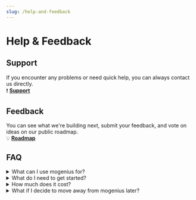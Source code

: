 ```yaml
---
slug: /help-and-feedback
---
```


# Help & Feedback

## Support
If you encounter any problems or need quick help, you can always contact us directly.  
❗️ **[Support](mailto:support@mogenius.com)**

## Feedback
You can see what we're building next, submit your feedback, and vote on ideas on our public roadmap.  
💡 **[Roadmap](https://feedback.mogenius.com/)**

## FAQ

<details>
    <summary>What can I use mogenius for?</summary>
    <div>
        <div>mogenius is an internal developer platform that makes running and managing containerized applications on Kubernetes simple and efficient. It is designed to help DevOps reduce support overhead from development teams and to help them focus on core infrastructure tasks. For developers, mogenius enables them to work independantly and to focus on shipping great code.</div>
    </div>
</details>

<details>
    <summary>What do I need to get started?</summary>
    <div>
        <div>All you need is a Kubernetes cluster where you can install the mogenius operator. Check out the <a href="https://docs.mogenius.com/overview/quickstart">quickstart</a> for detailed first steps. If you want to use mogenius but you don't want to run your own Kubernetes cluster, refer to <a href="https://docs.mogenius.com/cluster-management/managed-clusters">managed clusters</a>.</div>
    </div>
</details>

<details>
    <summary>How much does it cost?</summary>
    <div>
        <div>mogenius works with simple and fixed monthly subscriptions. The pricing depens on the number of clusters and projects, and additional services that you might require. Check out the <a href="https://mogenius.com/pricing">available plans here</a>.</div>
    </div>
</details>

<details>
    <summary>What if I decide to move away from mogenius later?</summary>
    <div>
        <div>Everything that you configure on mogenius can be exported as YAML if you decide to leave mogenius. We want to avoid vendor lock-in and if you feel that mogenius is not adding value anymore you won't be forced to stay.</div>
    </div>
</details>
